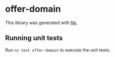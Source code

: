 # offer-domain

This library was generated with [Nx](https://nx.dev).

## Running unit tests

Run `nx test offer-domain` to execute the unit tests.
